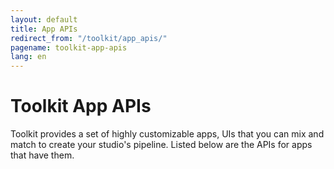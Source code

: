 ```yaml
---
layout: default
title: App APIs
redirect_from: "/toolkit/app_apis/"
pagename: toolkit-app-apis
lang: en
---
```


# Toolkit App APIs

Toolkit provides a set of highly customizable apps, UIs that you can mix and match to create your studio's pipeline. Listed below are the APIs for apps that have them.

